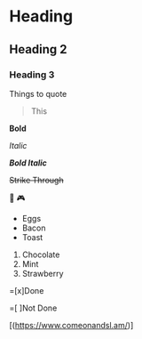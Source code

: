 # Heading
## Heading 2
### Heading 3

Things to quote
> This

**Bold**

*Italic*

_**Bold Italic**_

~~Strike Through~~

:jeans: :video_game:

* Eggs
* Bacon
* Toast

1. Chocolate
2. Mint
3. Strawberry

=[x]Done

=[ ]Not Done

[(https://www.comeonandsl.am/)]
